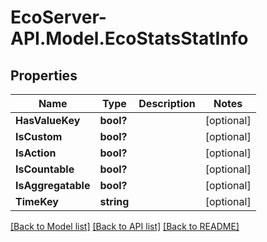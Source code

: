 # EcoServer-API.Model.EcoStatsStatInfo
## Properties

Name | Type | Description | Notes
------------ | ------------- | ------------- | -------------
**HasValueKey** | **bool?** |  | [optional] 
**IsCustom** | **bool?** |  | [optional] 
**IsAction** | **bool?** |  | [optional] 
**IsCountable** | **bool?** |  | [optional] 
**IsAggregatable** | **bool?** |  | [optional] 
**TimeKey** | **string** |  | [optional] 

[[Back to Model list]](../README.md#documentation-for-models) [[Back to API list]](../README.md#documentation-for-api-endpoints) [[Back to README]](../README.md)

